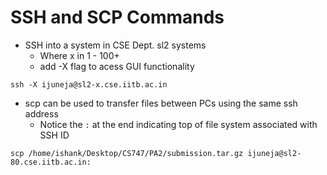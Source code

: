# SSH and SCP Commands

- SSH into a system in CSE Dept. sl2 systems
	- Where x in 1 - 100+
 	- add -X flag to acess GUI functionality

`ssh -X ijuneja@sl2-x.cse.iitb.ac.in`

- scp can be used to transfer files between PCs using the same ssh address
	- Notice the `:` at the end indicating top of file system associated with SSH ID

`scp /home/ishank/Desktop/CS747/PA2/submission.tar.gz ijuneja@sl2-80.cse.iitb.ac.in:`
	

